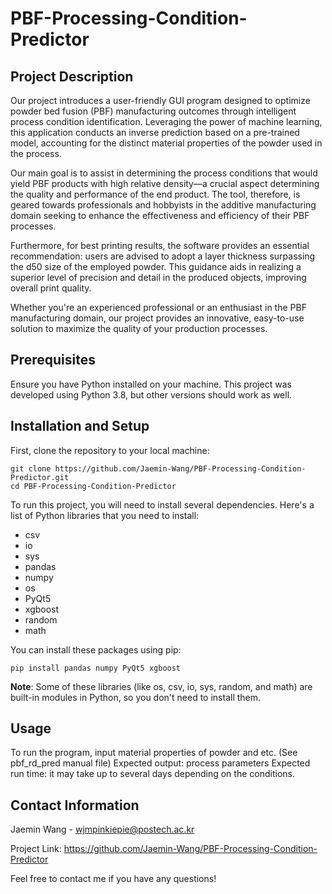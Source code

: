 # PBF-Processing-Condition-Predictor
## Project Description

Our project introduces a user-friendly GUI program designed to optimize powder bed fusion (PBF) manufacturing outcomes through intelligent process condition identification. Leveraging the power of machine learning, this application conducts an inverse prediction based on a pre-trained model, accounting for the distinct material properties of the powder used in the process.

Our main goal is to assist in determining the process conditions that would yield PBF products with high relative density—a crucial aspect determining the quality and performance of the end product. The tool, therefore, is geared towards professionals and hobbyists in the additive manufacturing domain seeking to enhance the effectiveness and efficiency of their PBF processes.

Furthermore, for best printing results, the software provides an essential recommendation: users are advised to adopt a layer thickness surpassing the d50 size of the employed powder. This guidance aids in realizing a superior level of precision and detail in the produced objects, improving overall print quality.

Whether you're an experienced professional or an enthusiast in the PBF manufacturing domain, our project provides an innovative, easy-to-use solution to maximize the quality of your production processes.

## Prerequisites

Ensure you have Python installed on your machine. This project was developed using Python 3.8, but other versions should work as well. 

## Installation and Setup

First, clone the repository to your local machine:

```
git clone https://github.com/Jaemin-Wang/PBF-Processing-Condition-Predictor.git
cd PBF-Processing-Condition-Predictor
```

To run this project, you will need to install several dependencies. Here's a list of Python libraries that you need to install:

- csv
- io
- sys
- pandas
- numpy
- os
- PyQt5
- xgboost
- random
- math

You can install these packages using pip:

```
pip install pandas numpy PyQt5 xgboost
```

**Note**: Some of these libraries (like os, csv, io, sys, random, and math) are built-in modules in Python, so you don't need to install them.

## Usage 

To run the program, input material properties of powder and etc. (See pbf_rd_pred manual file)
Expected output: process parameters
Expected run time: it may take up to several days depending on the conditions.

## Contact Information 

Jaemin Wang - wjmpinkiepie@postech.ac.kr

Project Link: https://github.com/Jaemin-Wang/PBF-Processing-Condition-Predictor

Feel free to contact me if you have any questions!

